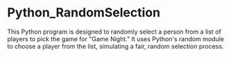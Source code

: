 # Python_RandomSelection
This Python program is designed to randomly select a person from a list of players to pick the game for "Game Night." It uses Python's random module to choose a player from the list, simulating a fair, random selection process.

